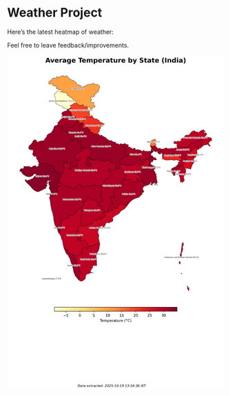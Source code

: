 # Weather Project

Here’s the latest heatmap of weather:

Feel free to leave feedback/improvements.

![India Heatmap](docs/assets/india_heatmap.png?v=F495F7)
